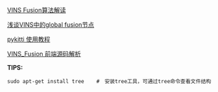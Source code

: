 [VINS Fusion算法解读](https://zhi-ang.github.io/2019/09/11/vins_fusion/)

[浅谈VINS中的global fusion节点](https://zhuanlan.zhihu.com/p/75492883)

[pykitti 使用教程](https://zhuanlan.zhihu.com/p/76155544)

[VINS_Fusion 前端源码解析](https://www.cnblogs.com/guoben/p/12763154.html)





**TIPS:**

```
sudo apt-get install tree    #　安装tree工具，可通过tree命令查看文件结构
```

